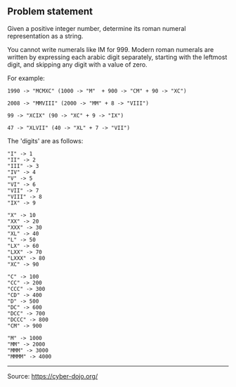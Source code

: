 
## Problem statement

Given a positive integer number, determine its roman numeral representation as a string.

You cannot write numerals like IM for 999. Modern roman numerals are written by expressing each arabic digit separately, starting with the leftmost digit, and skipping any digit with a value of zero.

For example:

```text
1990 -> "MCMXC" (1000 -> "M"  + 900 -> "CM" + 90 -> "XC")

2008 -> "MMVIII" (2000 -> "MM" + 8 -> "VIII")

99 -> "XCIX" (90 -> "XC" + 9 -> "IX")

47 -> "XLVII" (40 -> "XL" + 7 -> "VII")
```

The 'digits' are as follows:

```text
"I" -> 1
"II" -> 2
"III" -> 3
"IV" -> 4
"V" -> 5
"VI" -> 6
"VII" -> 7
"VIII" -> 8
"IX" -> 9

"X" -> 10
"XX" -> 20
"XXX" -> 30
"XL" -> 40
"L" -> 50
"LX" -> 60
"LXX" -> 70
"LXXX" -> 80
"XC" -> 90

"C" -> 100
"CC" -> 200
"CCC" -> 300
"CD" -> 400
"D" -> 500
"DC" -> 600
"DCC" -> 700
"DCCC" -> 800
"CM" -> 900

"M" -> 1000
"MM" -> 2000
"MMM" -> 3000
"MMMM" -> 4000
```


---

Source: https://cyber-dojo.org/